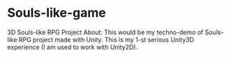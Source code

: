 # Souls-like-game
 3D Souls-like RPG Project
 About:
This would be my techno-demo of Souls-like RPG project made with Unity. This is my 1-st serious Unity3D experience (I am used to work with Unity2D).
